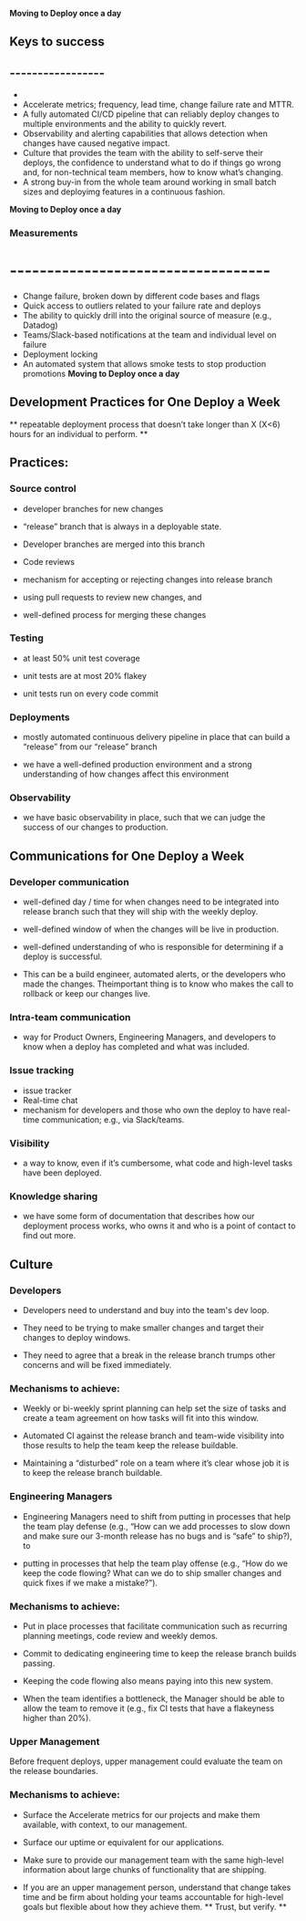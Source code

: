 **Moving to Deploy once a day** 

## Keys to success 
## -----------------
* 
* Accelerate metrics; frequency, lead time, change failure rate and MTTR.
*  A fully automated CI/CD pipeline that can reliably deploy changes to
 multiple environments and the ability to quickly revert.
* Observability and alerting capabilities that allows detection when changes have caused negative impact.
* Culture that provides the team with the ability to
self-serve their deploys, the confidence to understand what to do if
things go wrong and, for non-technical team members, how to know
what’s changing.
* A strong buy-in from the whole team around working in small batch
sizes and deployimg features in a continuous fashion.


**Moving to Deploy once a day**
### Measurements 
# -----------------------------------
* Change failure, broken down by different code bases and flags 
* Quick access to outliers related to your failure rate and deploys
* The ability to quickly drill into the original source of measure (e.g.,
  Datadog)
* Teams/Slack-based notifications at the team and individual level on failure
* Deployment locking
* An automated system that allows smoke tests to stop production
promotions
**Moving to Deploy once a day**
## Development Practices for One Deploy a Week

** repeatable deployment process that doesn’t take longer than X (X<6) hours for an individual to perform. **

## Practices:
### Source control
*  developer branches for new changes

*  “release” branch that is always in a deployable state.

* Developer branches are merged into this branch

* Code reviews
* mechanism for accepting or rejecting changes into release branch

* using pull requests to review new changes, and

* well-defined process for merging these changes

### Testing

* at least 50% unit test coverage

* unit tests are at most 20% flakey
* unit tests run on every code commit

### Deployments
*  mostly automated continuous delivery pipeline in place that can build a “release” from our “release” branch

* we have a well-defined production environment and a strong understanding of how changes affect this environment

### Observability
* we have basic observability in place, such that we can judge the
success of our changes to production.

## Communications for One Deploy a Week


### Developer communication
* well-defined day / time for when changes need to be integrated into  release branch such that they will ship with the weekly deploy.

*  well-defined window of when the changes will be live in
production.
* well-defined understanding of who is responsible for determining if a deploy is successful. 

* This can be a build engineer,
automated alerts, or the developers who made the changes. Theimportant thing is to know who makes the call to rollback or keep
our changes live.

### Intra-team communication
* way for Product Owners, Engineering Managers, and
developers to know when a deploy has completed and what was
included.

### Issue tracking
* issue tracker
* Real-time chat
* mechanism for developers and those who own the
deploy to have real-time communication; e.g., via Slack/teams.
### Visibility
* a way to know, even if it’s cumbersome, what code and
high-level tasks have been deployed.
### Knowledge sharing
* we have some form of documentation that describes how our
deployment process works, who owns it and who is a point of
contact to find out more. 

## Culture 
### Developers
* Developers need to understand and buy into the team's dev loop.

* They need to be trying to make smaller changes and target their
changes to deploy windows.

* They need to agree that a break in the
release branch trumps other concerns and will be fixed immediately.

### Mechanisms to achieve:
* Weekly or bi-weekly sprint planning can help set the size of tasks
and create a team agreement on how tasks will fit into this window.

* Automated CI against the release branch and team-wide visibility
into those results to help the team keep the release buildable.

* Maintaining a “disturbed” role on a team where it’s clear whose job it
is to keep the release branch buildable.

### Engineering Managers
* Engineering Managers need to shift from putting in processes that
help the team play defense (e.g., “How can we add processes to slow
down and make sure our 3-month release has no bugs and is “safe” to
ship?), to 

* putting in processes that help the team play offense (e.g.,
“How do we keep the code flowing? What can we do to ship smaller
changes and quick fixes if we make a mistake?”).

### Mechanisms to achieve:
* Put in place processes that facilitate communication such as
recurring planning meetings, code review and weekly demos.

* Commit to dedicating engineering time to keep the release branch
builds passing. 
* Keeping the code flowing also means paying into this new system. 

* When the team identifies a bottleneck, the
Manager should be able to allow the team to remove it (e.g., fix CI tests that have a flakeyness higher than 20%).

### Upper Management
Before frequent deploys, upper management could evaluate the team
on the release boundaries.


### Mechanisms to achieve:
* Surface the Accelerate metrics for our projects and make them
available, with context, to our management.

* Surface our uptime or equivalent for our applications.

* Make sure to provide our management team with the same high-level information about large chunks of functionality that are shipping.

* If you are an upper management person, understand that change takes time and be firm
about holding your teams accountable for high-level goals but flexible about how they achieve them. ** Trust, but verify. **
